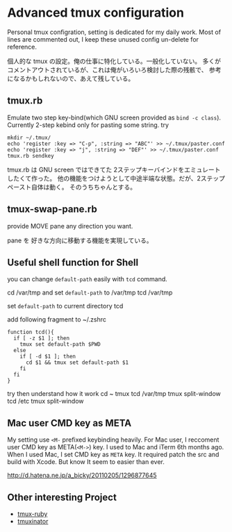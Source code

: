 Advanced tmux configuration
==================================
Personal tmux configration, setting is dedicated for my daily work.
Most of lines are commented out, I keep these unused config un-delete for reference.

個人的な tmux の設定。俺の仕事に特化している。一般化していない。
多くがコメントアウトされているが、これは俺がいろいろ検討した際の残骸で、
参考になるかもしれないので、あえて残している。

## tmux.rb
Emulate two step key-bind(which GNU screen provided as `bind -c class`).
Currently 2-step kebind only for pasting some string.
try

    mkdir ~/.tmux/
    echo 'register :key => "C-p", :string => "ABC"' >> ~/.tmux/paster.conf
    echo 'register :key => "j", :string => "DEF"' >> ~/.tmux/paster.conf
    tmux.rb sendkey


tmux.rb は GNU screen ではできてた 2ステップキーバインドをエミュレートしたくて作った。
他の機能をつけようとして中途半端な状態。だが、2ステップペースト自体は動く。
そのうちちゃんとする。

## tmux-swap-pane.rb
provide MOVE pane any direction you want.

pane を 好きな方向に移動する機能を実現している。

## Useful shell function for Shell
you can change `default-path` easily with `tcd` command.

cd /var/tmp and set `default-path` to /var/tmp
    tcd /var/tmp

set `default-path` to current directory
    tcd<Enter>

add following fragment to ~/.zshrc

    function tcd(){
      if [ -z $1 ]; then
        tmux set default-path $PWD
      else
        if [ -d $1 ]; then
          cd $1 && tmux set default-path $1
        fi
      fi
    }

try then understand how it work
    cd ~
    tmux 
    tcd /var/tmp
    tmux split-window
    tcd /etc
    tmux split-window

## Mac user CMD key as META
My setting use `<M-` prefixed keybinding heavily.
For Mac user, I reccoment user CMD key as META(`<M->`) key.
I used to Mac and iTerm 6th months ago.
When I used Mac, I set CMD key as `META` key.
It required patch the src and build with Xcode.
But know It seem to easier than ever.

http://d.hatena.ne.jp/a_bicky/20110205/1296877645

## Other interesting Project
* [tmux-ruby](https://github.com/dominikh/tmux-ruby)
* [tmuxinator](https://github.com/aziz/tmuxinator)
